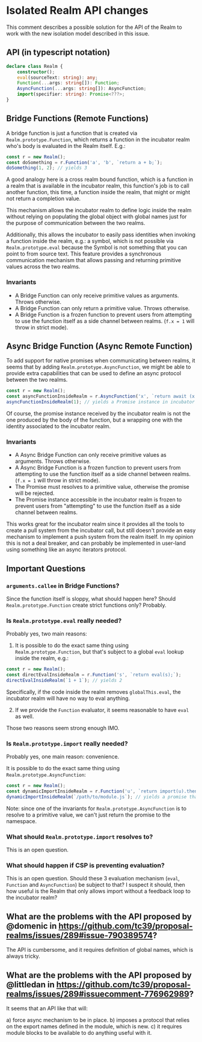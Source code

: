 # Isolated Realm API changes

This comment describes a possible solution for the API of the Realm to work with the new isolation model described in this issue.

## API (in typescript notation)

```ts
declare class Realm {
    constructor();
    eval(sourceText: string): any;
    Function(...args: string[]): Function;
    AsyncFunction(...args: string[]): AsyncFunction;
    import(specifier: string): Promise<???>;
}
```

## Bridge Functions (Remote Functions)

A bridge function is just a function that is created via `Realm.prototype.Function`, which returns a function in the incubator realm who's body is evaluated in the Realm itself. E.g.:

```js
const r = new Realm();
const doSomething = r.Function('a', 'b', `return a + b;`);
doSomething(1, 2); // yields 3
```

A good analogy here is a cross realm bound function, which is a function in a realm that is available in the incubator realm, this function's job is to call another function, this time, a function inside the realm, that might or might not return a completion value.

This mechanism allows the incubator realm to define logic inside the realm without relying on populating the global object with global names just for the purpose of communication between the two realms.

Additionally, this allows the incubator to easily pass identities when invoking a function inside the realm, e.g.: a symbol, which is not possible via `Realm.prototype.eval` because the Symbol is not something that you can point to from source text. This feature provides a synchronous communication mechanism that allows passing and returning primitive values across the two realms.

### Invariants

* A Bridge Function can only receive primitive values as arguments. Throws otherwise.
* A Bridge Function can only return a primitive value. Throws otherwise.
* A Bridge Function is a frozen function to prevent users from attempting to use the function itself as a side channel between realms. (`f.x = 1` will throw in strict mode).

## Async Bridge Function (Async Remote Function)

To add support for native promises when communicating between realms, it seems that by adding `Realm.prototype.AsyncFunction`, we might be able to provide extra capabilities that can be used to define an async protocol between the two realms.

```js
const r = new Realm();
const asyncFunctionInsideRealm = r.AsyncFunction('x', `return await (x * 2);`);
asyncFunctionInsideRealm(1); // yields a Promise instance in incubator that eventually resolves to 2
```

Of course, the promise instance received by the incubator realm is not the one produced by the body of the function, but a wrapping one with the identity associated to the incubator realm.

### Invariants

* A Async Bridge Function can only receive primitive values as arguments. Throws otherwise.
* A Async Bridge Function is a frozen function to prevent users from attempting to use the function itself as a side channel between realms. (`f.x = 1` will throw in strict mode).
* The Promise must resolves to a primitive value, otherwise the promise will be rejected.
* The Promise instance accessible in the incubator realm is frozen to prevent users from "attempting" to use the function itself as a side channel between realms.

This works great for the incubator realm since it provides all the tools to create a pull system from the incubator call, but still doesn't provide an easy mechanism to implement a push system from the realm itself. In my opinion this is not a deal breaker, and can probably be implemented in user-land using something like an async iterators protocol.

## Important Questions

### `arguments.callee` in Bridge Functions?

Since the function itself is sloppy, what should happen here? Should `Realm.prototype.Function` create strict functions only? Probably.

### Is `Realm.prototype.eval` really needed?

Probably yes, two main reasons:

1. It is possible to do the exact same thing using `Realm.prototype.Function`, but that's subject to a global `eval` lookup inside the realm, e.g.:

```js
const r = new Realm();
const directEvalInsideRealm = r.Function('s', `return eval(s);`);
directEvalInsideRealm(`1 + 1`); // yields 2
```

Specifically, if the code inside the realm removes `globalThis.eval`, the incubator realm will have no way to eval anything.

2. If we provide the `Function` evaluator, it seems reasonable to have `eval` as well.

Those two reasons seem strong enough IMO.

### Is `Realm.prototype.import` really needed?

Probably yes, one main reason: convenience.

It is possible to do the exact same thing using `Realm.prototype.AsyncFunction`:

```js
const r = new Realm();
const dynamicImportInsideRealm = r.Function('u', `return import(u).then((ns) => true);`);
dynamicImportInsideRealm(`/path/to/module.js`); // yields a promise that resolves to true when the module is evaluated
```

Note: since one of the invariants for `Realm.prototype.AsyncFunction` is to resolve to a primitive value, we can't just return the promise to the namespace.

### What should `Realm.prototype.import` resolves to?

This is an open question.

### What should happen if CSP is preventing evaluation?

This is an open question. Should these 3 evaluation mechanism (`eval`, `Function` and `AsyncFunction`) be subject to that? I suspect it should, then how useful is the Realm that only allows import without a feedback loop to the incubator realm?

## What are the problems with the API proposed by @domenic in https://github.com/tc39/proposal-realms/issues/289#issue-790389574?

The API is cumbersome, and it requires definition of global names, which is always tricky.

## What are the problems with the API proposed by @littledan in https://github.com/tc39/proposal-realms/issues/289#issuecomment-776962989?

It seems that an API like that will:

a) force async mechanism to be in place.
b) imposes a protocol that relies on the export names defined in the module, which is new.
c) it requires module blocks to be available to do anything useful with it.